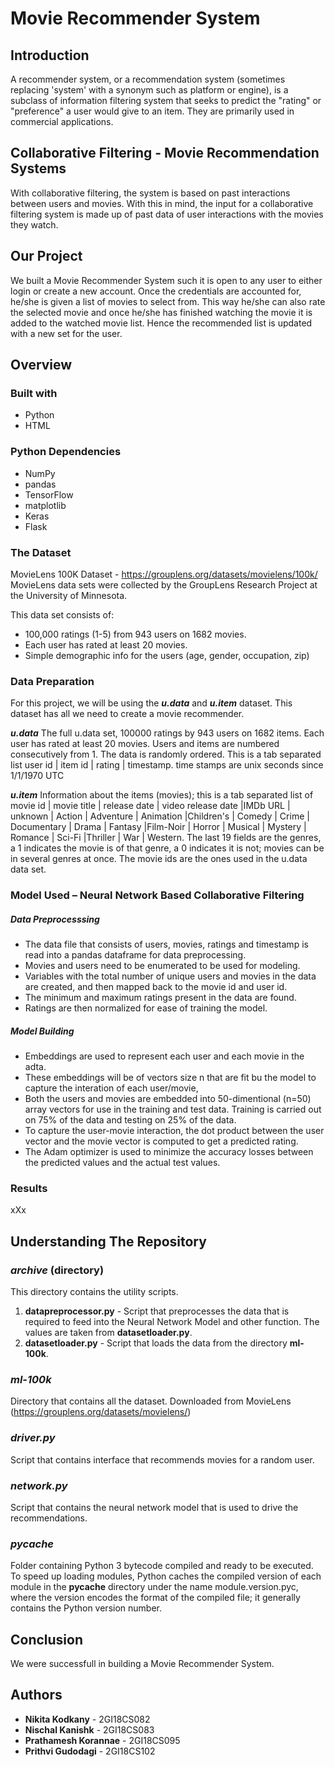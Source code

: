 # Movie Recommender System
## Introduction
A recommender system, or a recommendation system (sometimes replacing 'system' with a synonym such as platform or engine), is a subclass of information filtering system that seeks to predict the "rating" or "preference" a user would give to an item. They are primarily used in commercial applications.

## Collaborative Filtering - Movie Recommendation Systems
With collaborative filtering, the system is based on past interactions between users and movies. With this in mind, the input for a collaborative filtering system is made up of past data of user interactions with the movies they watch.

## Our Project
We built a Movie Recommender System such it is open to any user to either login or create a new account. Once the credentials are accounted for, he/she is given a list of movies to select from. This way he/she can also rate the selected movie and once he/she has finished watching the movie it is added to the watched movie list. Hence the recommended list is updated with a new set for the user.

## Overview
### Built with
* Python
* HTML

### Python Dependencies
* NumPy
* pandas
* TensorFlow
* matplotlib
* Keras
* Flask

### The Dataset
MovieLens 100K Dataset  - https://grouplens.org/datasets/movielens/100k/
    MovieLens data sets were collected by the GroupLens Research Project
at the University of Minnesota.

This data set consists of:
* 100,000 ratings (1-5) from 943 users on 1682 movies.
* Each user has rated at least 20 movies.
* Simple demographic info for the users (age, gender, occupation, zip)

### Data Preparation
For this project, we will be using the __*u.data*__ and __*u.item*__  dataset. This dataset has all we need to create a movie recommender.

 __*u.data*__
The full u.data set, 100000 ratings by 943 users on 1682 items. Each user has rated at least 20 movies.  Users and items are numbered consecutively from 1.  The data is randomly ordered. This is a tab separated list user id | item id | rating | timestamp.
time stamps are unix seconds since 1/1/1970 UTC   

__*u.item*__
Information about the items (movies); this is a tab separated list of movie id | movie title | release date | video release date |IMDb URL | unknown | Action | Adventure | Animation |Children's | Comedy | Crime | Documentary | Drama | Fantasy |Film-Noir | Horror | Musical | Mystery | Romance | Sci-Fi |Thriller | War | Western.
The last 19 fields are the genres, a 1 indicates the movie is of that genre, a 0 indicates it is not; movies can be in several genres at once. The movie ids are the ones used in the u.data data set.

### Model Used – Neural Network Based Collaborative Filtering
##### Data Preprocesssing
*	The data file that consists of users, movies, ratings and timestamp is read into a pandas dataframe for data preprocessing.
*	Movies and users need to be enumerated to be used for modeling.
*	Variables with the total number of unique users and movies in the data are created, and then mapped back to the movie id and user id.
*	The minimum and maximum ratings present in the data are found.
*	Ratings are then normalized for ease of training the model.

##### Model Building
*	Embeddings are used to represent each user and each movie in the adta.
*	These embeddings will be of vectors size n that are fit bu the model to capture the interation of each user/movie,
*	Both the users and movies are embedded into 50-dimentional (n=50) array vectors for use in the training and test data. Training is carried out on 75% of the data and testing on 25% of the data.
*	To capture the user-movie interaction, the dot product between the user vector and the movie vector is computed to get a predicted rating.
*	The Adam optimizer is used to minimize the accuracy losses between the predicted values and the actual test values.

### Results
xXx

## Understanding The Repository
### *archive* (directory)
This directory contains the utility scripts.
1. **datapreprocessor.py** - Script that preprocesses the data that is required to feed into the Neural Network Model and other function. The values are taken from **datasetloader.py**.
2. **datasetloader.py** - Script that loads the data from the directory **ml-100k**.
### *ml-100k*
Directory that contains all the dataset. Downloaded from MovieLens (https://grouplens.org/datasets/movielens/)
### *driver.py*
Script that contains interface that recommends movies for a random user.
### *network.py*
Script that contains the neural network model that is used to drive the recommendations.
### *__pycache__*
Folder containing Python 3 bytecode compiled and ready to be executed. To speed up loading modules, Python caches the compiled version of each module in the __pycache__ directory under the name module.version.pyc, where the version encodes the format of the compiled file; it generally contains the Python version number.

## Conclusion
We were successfull in building a Movie Recommender System.

## Authors
* **Nikita Kodkany** - 2GI18CS082
* **Nischal Kanishk** - 2GI18CS083
* **Prathamesh Korannae** - 2GI18CS095
* **Prithvi Gudodagi** - 2GI18CS102

